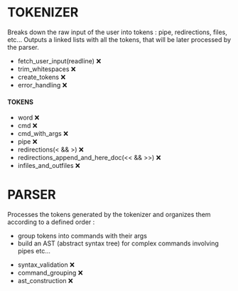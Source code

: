 # TOKENIZER

Breaks down the raw input of the user into tokens : pipe, redirections, files, etc...
Outputs a linked lists with all the tokens, that will be later processed by the parser.

* fetch_user_input(readline)  :x:
* trim_whitespaces  :x:
* create_tokens  :x:
* error_handling  :x:

#### TOKENS

* word  :x:
* cmd  :x:
* cmd_with_args  :x:
* pipe  :x:
* redirections(< && >)  :x:
* redirections_append_and_here_doc(<< && >>)  :x:
* infiles_and_outfiles  :x:

# PARSER

Processes the tokens generated by the tokenizer and organizes them according to a defined order :
 - group tokens into commands with their args
 - build an AST (abstract syntax tree) for complex commands involving pipes etc...

* syntax_validation  :x:
* command_grouping  :x:
* ast_construction  :x: